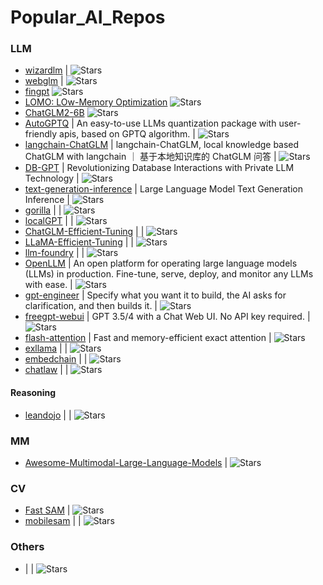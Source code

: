 # Popular_AI_Repos

### LLM
- [wizardlm](https://github.com/nlpxucan/wizardlm) | ![Stars](https://img.shields.io/github/stars/nlpxucan/wizardlm?style=social&label=Stars)
- [webglm](https://github.com/thudm/webglm) | ![Stars](https://img.shields.io/github/stars/thudm/webglm?style=social&label=Stars)
- [fingpt](https://github.com/ai4finance-foundation/fingpt) ![Stars](https://img.shields.io/github/stars/ai4finance-foundation/fingpt?style=social&label=Stars)
- [LOMO: LOw-Memory Optimization](https://github.com/openlmlab/lomo) ![Stars](https://img.shields.io/github/stars/openlmlab/lomo?style=social&label=Stars)
- [ChatGLM2-6B](https://github.com/THUDM/ChatGLM2-6B) ![Stars](https://img.shields.io/github/stars/THUDM/ChatGLM2-6B?style=social&label=Stars)
- [AutoGPTQ](https://github.com/PanQiWei/AutoGPTQ) | An easy-to-use LLMs quantization package with user-friendly apis, based on GPTQ algorithm. | ![Stars](https://img.shields.io/github/stars/PanQiWei/AutoGPTQ?style=social&label=Stars)
- [langchain-ChatGLM](https://github.com/imClumsyPanda/langchain-ChatGLM) | langchain-ChatGLM, local knowledge based ChatGLM with langchain ｜ 基于本地知识库的 ChatGLM 问答 | ![Stars](https://img.shields.io/github/stars/imClumsyPanda/langchain-ChatGLM?style=social&label=Stars)
- [DB-GPT](https://github.com/csunny/DB-GPT) | Revolutionizing Database Interactions with Private LLM Technology | ![Stars](https://img.shields.io/github/stars/csunny/DB-GPT?style=social&label=Stars)
- [text-generation-inference](https://github.com/huggingface/text-generation-inference) | Large Language Model Text Generation Inference | ![Stars](https://img.shields.io/github/stars/huggingface/text-generation-inference?style=social&label=Stars)
- [gorilla](https://github.com/ShishirPatil/gorilla) | | ![Stars](https://img.shields.io/github/stars/ShishirPatil/gorilla?style=social&label=Stars)
- [localGPT](https://github.com/PromtEngineer/localGPT) | | ![Stars](https://img.shields.io/github/stars/PromtEngineer/localGPT?style=social&label=Stars)
- [ChatGLM-Efficient-Tuning](https://github.com/hiyouga/ChatGLM-Efficient-Tuning) | | ![Stars](https://img.shields.io/github/stars/hiyouga/ChatGLM-Efficient-Tuning?style=social&label=Stars)
- [LLaMA-Efficient-Tuning](https://github.com/hiyouga/LLaMA-Efficient-Tuning) | | ![Stars](https://img.shields.io/github/stars/hiyouga/LLaMA-Efficient-Tuning?style=social&label=Stars)
- [llm-foundry](https://github.com/mosaicml/llm-foundry) | | ![Stars](https://img.shields.io/github/stars/mosaicml/llm-foundry?style=social&label=Stars)
- [OpenLLM](https://github.com/bentoml/OpenLLM) | An open platform for operating large language models (LLMs) in production. Fine-tune, serve, deploy, and monitor any LLMs with ease. | ![Stars](https://img.shields.io/github/stars/bentoml/OpenLLM?style=social&label=Stars)
- [gpt-engineer](https://github.com/AntonOsika/gpt-engineer) | Specify what you want it to build, the AI asks for clarification, and then builds it. | ![Stars](https://img.shields.io/github/stars/AntonOsika/gpt-engineer?style=social&label=Stars)
- [freegpt-webui](https://github.com/ramonvc/freegpt-webui) | GPT 3.5/4 with a Chat Web UI. No API key required. | ![Stars](https://img.shields.io/github/stars/ramonvc/freegpt-webui?style=social&label=Stars)
- [flash-attention](https://github.com/HazyResearch/flash-attention) | Fast and memory-efficient exact attention | ![Stars](https://img.shields.io/github/stars/HazyResearch/flash-attention?style=social&label=Stars)
- [exllama](https://github.com/turboderp/exllama) | | ![Stars](https://img.shields.io/github/stars/turboderp/exllama?style=social&label=Stars)
- [embedchain](https://github.com/embedchain/embedchain) | | ![Stars](https://img.shields.io/github/stars/embedchain/embedchain?style=social&label=Stars)
- [chatlaw](https://github.com/pku-yuangroup/chatlaw) | | ![Stars](https://img.shields.io/github/stars/pku-yuangroup/chatlaw?style=social&label=Stars)


#### Reasoning
- [leandojo](https://github.com/lean-dojo/leandojo) | | ![Stars](https://img.shields.io/github/stars/lean-dojo/leandojo?style=social&label=Stars)

### MM
- [Awesome-Multimodal-Large-Language-Models](https://github.com/bradyfu/awesome-multimodal-large-language-models) | ![Stars](https://img.shields.io/github/stars/bradyfu/awesome-multimodal-large-language-models?style=social&label=Stars)

### CV
- [Fast SAM](https://github.com/casia-iva-lab/fastsam) | ![Stars](https://img.shields.io/github/stars/casia-iva-lab/fastsam?style=social&label=Stars)
- [mobilesam](https://github.com/chaoningzhang/mobilesam) | | ![Stars](https://img.shields.io/github/stars/chaoningzhang/mobilesam?style=social&label=Stars)

### Others
- []() | | ![Stars](https://img.shields.io/github/stars//?style=social&label=Stars)
